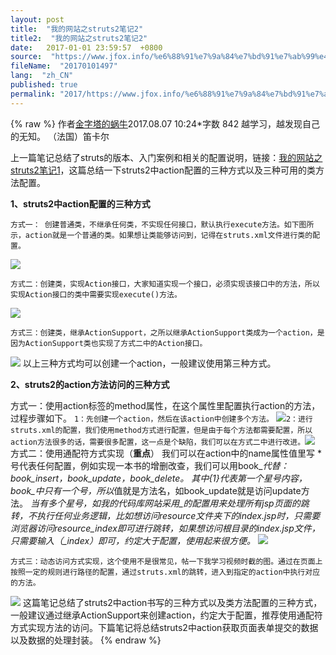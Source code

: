 ```yaml
---
layout: post
title:  "我的网站之struts2笔记2"
title2:  "我的网站之struts2笔记2"
date:   2017-01-01 23:59:57  +0800
source:  "https://www.jfox.info/%e6%88%91%e7%9a%84%e7%bd%91%e7%ab%99%e4%b9%8bstruts2%e7%ac%94%e8%ae%b02.html"
fileName:  "20170101497"
lang:  "zh_CN"
published: true
permalink: "2017/https://www.jfox.info/%e6%88%91%e7%9a%84%e7%bd%91%e7%ab%99%e4%b9%8bstruts2%e7%ac%94%e8%ae%b02.html"
---
```

{% raw %}
作者[金字塔的蜗牛](/u/a8ae22295f18)2017.08.07 10:24*字数 842
越学习，越发现自己的无知。
（法国）笛卡尔

上一篇笔记总结了struts的版本、入门案例和相关的配置说明，链接：[我的网站之struts2笔记1](https://www.jfox.info/go.php?url=http://www.jianshu.com/p/a40a60ed4681)，这篇总结一下struts2中action配置的三种方式以及三种可用的类方法配置。

**1、struts2中action配置的三种方式**
 
    方式一： 创建普通类，不继承任何类，不实现任何接口，默认执行execute方法。如下图所示，action就是一个普通的类。如果想让类能够访问到，记得在struts.xml文件进行类的配置。 
   
   ![](3cb87ec.png)  
   
  
    方式二：创建类，实现Action接口，大家知道实现一个接口，必须实现该接口中的方法，所以实现Action接口的类中需要实现execute()方法。 
   
   ![](be8182b.png)  
   
  
    方式三：创建类，继承ActionSupport，之所以继承ActionSupport类成为一个action，是因为ActionSupport类也实现了方式二中的Action接口。 
   
   ![](e2eb3e4.png)
以上三种方式均可以创建一个action，一般建议使用第三种方式。

**2、struts2的action方法访问的三种方式**

方式一：使用action标签的method属性，在这个属性里配置执行action的方法，过程步骤如下。
`1：先创建一个action，然后在该action中创建多个方法。`
![](592983d.png)`2：进行struts.xml的配置，我们使用method方式进行配置，但是由于每个方法都需要配置，所以action方法很多的话，需要很多配置，这一点是个缺陷，我们可以在方式二中进行改进。`![](/wp-content/uploads/2017/08/1502353880.png)
方式二：使用通配符方式实现（**重点**）
我们可以在action中的name属性值里写 * 号代表任何配置，例如实现一本书的增删改查，我们可以用book_*代替：book_insert，book_update，book_delete。
其中{1}代表第一个星号内容，book_*中只有一个*号，所以*值就是方法名，如book_update就是访问update方法。
**当有多个星号，如我的代码库网站采用*_*的配置用来处理所有jsp页面的跳转，不执行任何业务逻辑，比如想访问resource文件夹下的index.jsp时，只需要浏览器访问resource_index即可进行跳转，如果想访问根目录的index.jsp文件，只需要输入（_index）即可，约定大于配置，使用起来很方便。**
![](c23ec85.png)  
   
  
    方式三：动态访问方式实现，这个使用不是很常见，帖一下我学习视频时截的图。通过在页面上按照一定的规则进行路径的配置，通过struts.xml的跳转，进入到指定的action中执行对应的方法。 
   
   ![](bcc60cb.png)
这篇笔记总结了struts2中action书写的三种方式以及类方法配置的三种方式，一般建议通过继承ActionSupport来创建action，约定大于配置，推荐使用通配符方式实现方法的访问。下篇笔记将总结struts2中action获取页面表单提交的数据以及数据的处理封装。
{% endraw %}